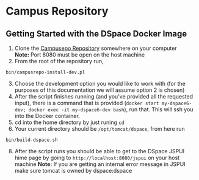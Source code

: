 # Campus Repository

## Getting Started with the DSpace Docker Image
1. Clone the [Campusepo Repository](http://redmine.library.arizona.edu/projects/dspace/repository) somewhere on your computer  
**Note:** Port 8080 must be open on the host machine    
2. From the root of the repository run,  
```shell
bin/campusrepo-install-dev.pl
```
3. Choose the development option you would like to work with (for the purposes of this documentation we will assume option 2 is chosen)
5. After the script finishes running (and you've provided all the requested input), there is a command that is provided (`docker start my-dspace6-dev; docker exec -it my-dspace6-dev bash`), run that. This will ssh you into the Docker container.
6. cd into the home directory by just runing `cd`
7. Your current directory should be `/opt/tomcat/dspace`, from here run  
```shell
bin/build-dspace.sh
```
8. After the script runs you should be able to get to the DSpace JSPUI hime page by going to `http://localhost:8080/jspui` on your host machine
**Note:** If you are getting an internal error message in JSPUI make sure tomcat is owned by dspace:dspace
